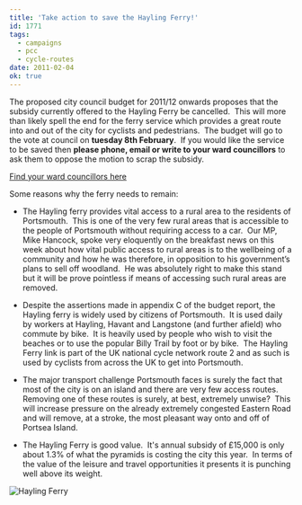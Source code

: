 ```yaml
---
title: 'Take action to save the Hayling Ferry!'
id: 1771
tags:
  - campaigns
  - pcc
  - cycle-routes
date: 2011-02-04
ok: true
---
```


The proposed city council budget for 2011/12 onwards proposes that the subsidy currently offered to the Hayling Ferry be cancelled.  This will more than likely spell the end for the ferry service which provides a great route into and out of the city for cyclists and pedestrians.  The budget will go to the vote at council on **tuesday 8th February**.  If you would like the service to be saved then **please phone, email or write to your ward councillors** to ask them to oppose the motion to scrap the subsidy.

[Find your ward councillors here](http://web.archive.org/web/20110707071402/https://www.portsmouth.gov.uk/yourcouncil/1120.html)

Some reasons why the ferry needs to remain:

 * The Hayling ferry provides vital access to a rural area to the residents of Portsmouth.  This is one of the very few rural areas that is accessible to the people of Portsmouth without requiring access to a car.  Our MP, Mike Hancock, spoke very eloquently on the breakfast news on this week about how vital public access to rural areas is to the wellbeing of a community and how he was therefore, in opposition to his government’s plans to sell off woodland.  He was absolutely right to make this stand but it will be prove pointless if means of accessing such rural areas are removed.

 * Despite the assertions made in appendix C of the budget report, the Hayling ferry is widely used by citizens of Portsmouth.  It is used daily by workers at Hayling, Havant and Langstone (and further afield) who commute by bike.  It is heavily used by people who wish to visit the beaches or to use the popular Billy Trail by foot or by bike.  The Hayling Ferry link is part of the UK national cycle network route 2 and as such is used by cyclists from across the UK to get into Portsmouth.

 * The major transport challenge Portsmouth faces is surely the fact that most of the city is on an island and there are very few access routes.  Removing one of these routes is surely, at best, extremely unwise?  This will increase pressure on the already extremely congested Eastern Road and will remove, at a stroke, the most pleasant way onto and off of Portsea Island.

 * The Hayling Ferry is good value.  It's annual subsidy of £15,000 is only about 1.3% of what the pyramids is costing the city this year.  In terms of the value of the leisure and travel opportunities it presents it is punching well above its weight.

![Hayling Ferry](/assets/Hayling-Ferry-300x190.jpg "Hayling Ferry")
